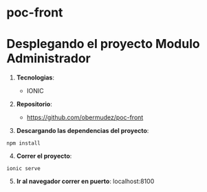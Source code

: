 # poc-front

# Desplegando el proyecto  Modulo Administrador

1. __Tecnologias__: 
     * IONIC


2. __Repositorio__: 
     * https://github.com/obermudez/poc-front

3.  __Descargando las dependencias del proyecto__:  
~~~~
npm install
~~~~


4.  __Correr el proyecto__:  
~~~~
ionic serve
~~~~

5. __Ir al navegador correr en puerto__: localhost:8100

